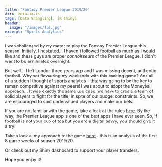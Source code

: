 ```yaml
---
title: "Fantasy Premier League 2019/20"
date: 2019-10-15
tags: [Data Wrangling], [R Shiny]
header:
  image: "/images/fpl.jpg"
excerpt: "Sports Analytics"
---
```


I was challenged by my mates to play the Fantasy Premier League this season. Initially, I hesitated... I haven't followed football as much as I would like and these guys are proper *connoisseurs* of the Premier League. I didn't want to be annihilated overnight.

But well... I left London three years ago and I was missing decent, authentic football. Why not flavouring my weekends with this exciting game?
And all of a sudden I thought of sports analytics - that was going to be the key to remain competitive against my peers! I was about to adopt the Moneyball approach... It was exactly the same use case: we have to create a team of solid players to fight for the title, in spite of our budget constraints. So, we are encouraged to spot undervalued players and make our bets.

If you are not familiar with the game, take a look at the rules [here](https://fantasy.premierleague.com/help/rules). By the way, the Premier League app is one of the best apps I have ever seen. So, if football is not your cup of tea but you are a digital savvy, you should give it a try!

Take a look at my approach to the game [here](https://jorg3gf.github.io/Projects/FantasyPremierLeague.html) - this is an analysis of the first 8 game weeks of season 2019/20.

Or check out my [Shiny dashboard](https://jorg3.shinyapps.io/fantasydashboard/) to support your player transfers.

Hope you enjoy it!
